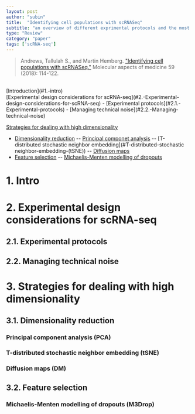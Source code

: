 ```yaml
---
layout: post
author: "subin"
title:  "Identifying cell populations with scRNASeq"
subtitle: "an overview of different exprimental protocols and the most popular methods for facilitating the computational analysis."
type: "Review"
category: "paper"
tags: ['scRNA-seq']
---
```

> Andrews, Tallulah S., and Martin Hemberg. ["Identifying cell populations with scRNASeq."](https://doi.org/10.1016/j.mam.2017.07.002) Molecular aspects of medicine 59 (2018): 114-122.

<br/>
[Introduction](#1.-intro)<br/>
[Experimental design considerations for scRNA-seq](#2.-Experimental-design-considerations-for-scRNA-seq)
- [Experimental protocols](#2.1.-Experimental-protocols)
- [Managing technical noise](#2.2.-Managing-technical-noise)

[Strategies for dealing with high dimensionality](#3.-Strategies-for-dealing-with-high-dimensionality)
- [Dimensionality reduction](#3.1.-Dimensionality-reduction)
-- [Principal componet analysis](#Principal-component-analysis-(PCA))
-- [T-distributed stochastic neighbor embedding](#T-distributed-stochastic neighbor-embedding-(tSNE))
-- [Diffusion maps](#Diffusion-maps-(DM))
- [Feature selection](#3.2.-Feature-selection)
-- [Michaelis-Menten modelling of dropouts](#Michaelis-Menten-modelling-of-dropouts-(M3Drop))





















# 1. Intro
# 2. Experimental design considerations for scRNA-seq
## 2.1. Experimental protocols
## 2.2. Managing technical noise
# 3. Strategies for dealing with high dimensionality
## 3.1. Dimensionality reduction
### Principal component analysis (PCA) 
### T-distributed stochastic neighbor embedding (tSNE)
### Diffusion maps (DM)
## 3.2. Feature selection
### Michaelis-Menten modelling of dropouts (M3Drop)


